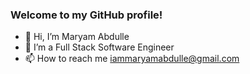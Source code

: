 
### Welcome to my GitHub profile!
- 👋 Hi, I’m Maryam Abdulle
- 👀 I’m a Full Stack Software Engineer 
- 📫 How to reach me iammaryamabdulle@gmail.com 

<!---
Maryamabdulle/Maryamabdulle is a ✨ special ✨ repository because its `README.md` (this file) appears on your GitHub profile.
You can click the Preview link to take a look at your changes.
--->
